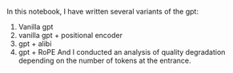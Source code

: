 In this notebook, I have written several variants of the gpt:
1) Vanilla gpt
2) vanilla gpt + positional encoder 
3) gpt + alibi 
4) gpt + RoPE 
And I conducted an analysis of quality degradation depending on the number of tokens at the entrance.
